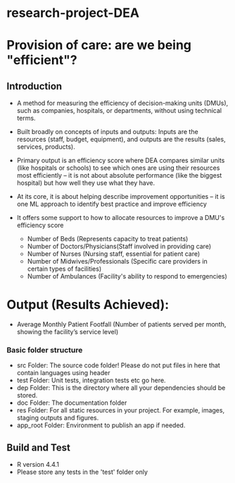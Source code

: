 # research-project-DEA
# Provision of care: are we being "efficient"?

## Introduction

* A method for measuring the efficiency of decision-making units (DMUs), such as companies, hospitals, or departments, without using technical terms.
* Built broadly on concepts of inputs and outputs: Inputs are the resources (staff, budget, equipment), and outputs are the results (sales, services, products). 
* Primary output is an efficiency score where DEA compares similar units (like hospitals or schools) to see which ones are using their resources most efficiently – it is not about absolute performance (like the biggest hospital) but how well they use what they have.
* At its core, it is about helping describe improvement opportunities – it is one ML approach to identify best practice and improve efficiency
* It offers some support to how to allocate resources to improve a DMU's efficiency score

  + Number of Beds (Represents capacity to treat patients)
  + Number of Doctors/Physicians(Staff involved in providing care)
  + Number of Nurses (Nursing staff, essential for patient care)
  + Number of Midwives/Professionals (Specific care providers in certain types of facilities)
  + Number of Ambulances (Facility's ability to respond to emergencies)

# Output (Results Achieved):

  + Average Monthly Patient Footfall (Number of patients served per month, showing the facility’s service level)

### Basic folder structure

* src Folder: The source code folder! Please do not put files in here that contain languages using header
* test Folder: Unit tests, integration tests etc go here.
* dep Folder: This is the directory where all your dependencies should be stored.
* doc Folder: The documentation folder
* res Folder: For all static resources in your project. For example, images, staging outputs and figures.
* app_root Folder: Environment to publish an app if needed.

## Build and Test

* R version 4.4.1
* Please store any tests in the 'test' folder only
